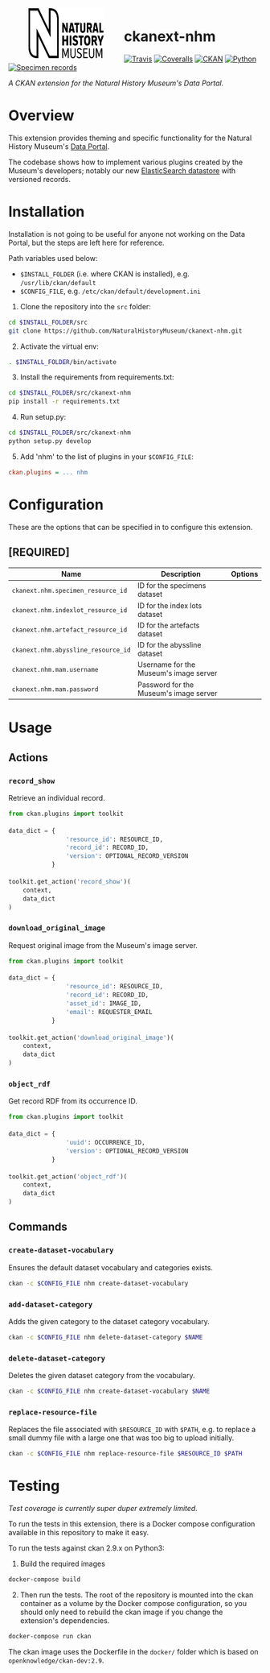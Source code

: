 <img src=".github/nhm-logo.svg" align="left" width="150px" height="100px" hspace="40"/>

# ckanext-nhm

[![Travis](https://img.shields.io/travis/NaturalHistoryMuseum/ckanext-nhm/master.svg?style=flat-square)](https://travis-ci.org/NaturalHistoryMuseum/ckanext-nhm)
[![Coveralls](https://img.shields.io/coveralls/github/NaturalHistoryMuseum/ckanext-nhm/master.svg?style=flat-square)](https://coveralls.io/github/NaturalHistoryMuseum/ckanext-nhm)
[![CKAN](https://img.shields.io/badge/ckan-2.9.1-orange.svg?style=flat-square)](https://github.com/ckan/ckan)
[![Python](https://img.shields.io/badge/python-3.6%20%7C%203.7%20%7C%203.8-blue.svg?style=flat-square)](https://www.python.org/)
[![Specimen records](https://img.shields.io/badge/dynamic/json.svg?color=brightgreen&label=specimens&query=%24.result.total&suffix=%20records&url=https%3A%2F%2Fdata.nhm.ac.uk%2Fapi%2F3%2Faction%2Fdatastore_search%3Fresource_id%3D05ff2255-c38a-40c9-b657-4ccb55ab2feb&style=flat-square)](https://data.nhm.ac.uk/dataset/collection-specimens/resource/05ff2255-c38a-40c9-b657-4ccb55ab2feb)

_A CKAN extension for the Natural History Museum's Data Portal._


# Overview

This extension provides theming and specific functionality for the Natural History Museum's [Data Portal](https://data.nhm.ac.uk).

The codebase shows how to implement various plugins created by the Museum's developers; notably our new [ElasticSearch datastore](https://github.com/NaturalHistoryMuseum/ckanext-versioned-datastore) with versioned records.


# Installation

Installation is not going to be useful for anyone not working on the Data Portal, but the steps are left here for reference.

Path variables used below:
- `$INSTALL_FOLDER` (i.e. where CKAN is installed), e.g. `/usr/lib/ckan/default`
- `$CONFIG_FILE`, e.g. `/etc/ckan/default/development.ini`

1. Clone the repository into the `src` folder:

  ```bash
  cd $INSTALL_FOLDER/src
  git clone https://github.com/NaturalHistoryMuseum/ckanext-nhm.git
  ```

2. Activate the virtual env:

  ```bash
  . $INSTALL_FOLDER/bin/activate
  ```

3. Install the requirements from requirements.txt:

  ```bash
  cd $INSTALL_FOLDER/src/ckanext-nhm
  pip install -r requirements.txt
  ```

4. Run setup.py:

  ```bash
  cd $INSTALL_FOLDER/src/ckanext-nhm
  python setup.py develop
  ```

5. Add 'nhm' to the list of plugins in your `$CONFIG_FILE`:

  ```ini
  ckan.plugins = ... nhm
  ```

# Configuration

These are the options that can be specified in to configure this extension.

## **[REQUIRED]**

Name|Description|Options
--|--|--
`ckanext.nhm.specimen_resource_id`|ID for the specimens dataset|
`ckanext.nhm.indexlot_resource_id`|ID for the index lots dataset|
`ckanext.nhm.artefact_resource_id`|ID for the artefacts dataset|
`ckanext.nhm.abyssline_resource_id`|ID for the abyssline dataset|
`ckanext.nhm.mam.username`|Username for the Museum's image server|
`ckanext.nhm.mam.password`|Password for the Museum's image server|


# Usage

## Actions

### `record_show`
Retrieve an individual record.

```python
from ckan.plugins import toolkit

data_dict = {
                'resource_id': RESOURCE_ID,
                'record_id': RECORD_ID,
                'version': OPTIONAL_RECORD_VERSION
            }

toolkit.get_action('record_show')(
    context,
    data_dict
)
```

### `download_original_image`
Request original image from the Museum's image server.

```python
from ckan.plugins import toolkit

data_dict = {
                'resource_id': RESOURCE_ID,
                'record_id': RECORD_ID,
                'asset_id': IMAGE_ID,
                'email': REQUESTER_EMAIL
            }

toolkit.get_action('download_original_image')(
    context,
    data_dict
)
```

### `object_rdf`
Get record RDF from its occurrence ID.

```python
from ckan.plugins import toolkit

data_dict = {
                'uuid': OCCURRENCE_ID,
                'version': OPTIONAL_RECORD_VERSION
            }

toolkit.get_action('object_rdf')(
    context,
    data_dict
)
```

## Commands

### `create-dataset-vocabulary`
Ensures the default dataset vocabulary and categories exists.

```bash
ckan -c $CONFIG_FILE nhm create-dataset-vocabulary
```

### `add-dataset-category`
Adds the given category to the dataset category vocabulary.

```bash
ckan -c $CONFIG_FILE nhm delete-dataset-category $NAME
```

### `delete-dataset-category`
Deletes the given dataset category from the vocabulary.

```bash
ckan -c $CONFIG_FILE nhm create-dataset-vocabulary $NAME
```

### `replace-resource-file`
Replaces the file associated with `$RESOURCE_ID` with `$PATH`, e.g. to replace a small dummy file
with a large one that was too big to upload initially.

```bash
ckan -c $CONFIG_FILE nhm replace-resource-file $RESOURCE_ID $PATH
```


# Testing
_Test coverage is currently super duper extremely limited._

To run the tests in this extension, there is a Docker compose configuration available in this
repository to make it easy.

To run the tests against ckan 2.9.x on Python3:

1. Build the required images
```bash
docker-compose build
```

2. Then run the tests.
   The root of the repository is mounted into the ckan container as a volume by the Docker compose
   configuration, so you should only need to rebuild the ckan image if you change the extension's
   dependencies.
```bash
docker-compose run ckan
```

The ckan image uses the Dockerfile in the `docker/` folder which is based on `openknowledge/ckan-dev:2.9`.
